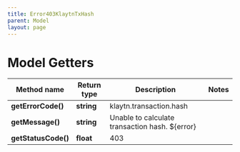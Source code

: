 ```yaml
---
title: Error403KlaytnTxHash
parent: Model
layout: page
---
```


# Model Getters

Method name | Return type | Description | Notes
------------ | ------------- | ------------- | -------------
**getErrorCode()** | **string** | klaytn.transaction.hash |
**getMessage()** | **string** | Unable to calculate transaction hash. ${error} |
**getStatusCode()** | **float** | 403 |

